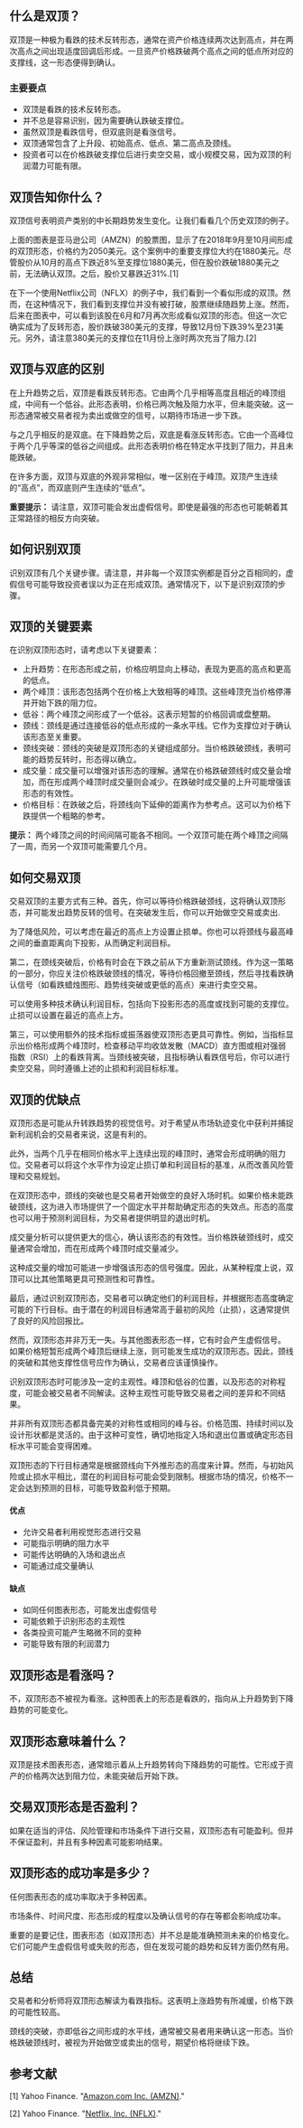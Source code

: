 ## 什么是双顶？

双顶是一种极为看跌的技术反转形态，通常在资产价格连续两次达到高点，并在两次高点之间出现适度回调后形成。一旦资产价格跌破两个高点之间的低点所对应的支撑线，这一形态便得到确认。

### 主要要点

- 双顶是看跌的技术反转形态。
- 并不总是容易识别，因为需要确认跌破支撑位。
- 虽然双顶是看跌信号，但双底则是看涨信号。
- 双顶通常包含了上升段、初始高点、低点、第二高点及颈线。
- 投资者可以在价格跌破支撑位后进行卖空交易，或小规模交易，因为双顶的利润潜力可能有限。

## 双顶告知你什么？

双顶信号表明资产类别的中长期趋势发生变化。让我们看看几个历史双顶的例子。

上面的图表是亚马逊公司（AMZN）的股票图，显示了在2018年9月至10月间形成的双顶形态，价格约为2050美元。这个案例中的重要支撑位大约在1880美元。尽管股价从10月的高点下跌近8%至支撑位1880美元，但在股价跌破1880美元之前，无法确认双顶。之后，股价又暴跌近31%.[1]

在下一个使用Netflix公司（NFLX）的例子中，我们看到一个看似形成的双顶。然而，在这种情况下，我们看到支撑位并没有被打破，股票继续随趋势上涨。然而，后来在图表中，可以看到该股在6月和7月再次形成看似双顶的形态。但这一次它确实成为了反转形态，股价跌破380美元的支撑，导致12月份下跌39%至231美元。另外，请注意380美元的支撑位在11月份上涨时两次充当了阻力.[2]

## 双顶与双底的区别

在上升趋势之后，双顶是看跌反转形态。它由两个几乎相等高度且相近的峰顶组成，中间有一个低谷。此形态表明，价格已两次触及阻力水平，但未能突破。这一形态通常被交易者视为卖出或做空的信号，以期待市场进一步下跌。

与之几乎相反的是双底。在下降趋势之后，双底是看涨反转形态。它由一个高峰位于两个几乎等深的低谷之间组成。此形态表明价格在特定水平找到了阻力，并且未能跌破。

在许多方面，双顶与双底的外观非常相似，唯一区别在于峰顶。双顶产生连续的“高点”，而双底则产生连续的“低点”。

**重要提示：** 请注意，双顶可能会发出虚假信号。即使是最强的形态也可能朝着其正常路径的相反方向突破。

## 如何识别双顶

识别双顶有几个关键步骤。请注意，并非每一个双顶实例都是百分之百相同的，虚假信号可能导致投资者误以为正在形成双顶。通常情况下，以下是识别双顶的步骤。

## 双顶的关键要素

在识别双顶形态时，请考虑以下关键要素：

- 上升趋势：在形态形成之前，价格应明显向上移动，表现为更高的高点和更高的低点。
- 两个峰顶：该形态包括两个在价格上大致相等的峰顶。这些峰顶充当价格停滞并开始下跌的阻力位。
- 低谷：两个峰顶之间形成了一个低谷。这表示短暂的价格回调或盘整期。
- 颈线：颈线是通过连接低谷的低点形成的一条水平线。它作为支撑位对于确认该形态至关重要。
- 颈线突破：颈线的突破是双顶形态的关键组成部分。当价格跌破颈线，表明可能的趋势反转时，形态得以确立。
- 成交量：成交量可以增强对该形态的理解。通常在价格跌破颈线时成交量会增加，而在形成两个峰顶时成交量则会减少。在跌破时成交量的上升可能增强该形态的有效性。
- 价格目标：在跌破之后，将颈线向下延伸的距离作为参考点。这可以为价格下跌提供一个粗略的参考。

**提示：** 两个峰顶之间的时间间隔可能各不相同。一个双顶可能在两个峰顶之间隔了一周，而另一个双顶可能需要几个月。

## 如何交易双顶

交易双顶的主要方式有三种。首先，你可以等待价格跌破颈线，这将确认双顶形态，并可能发出趋势反转的信号。在突破发生后，你可以开始做空交易或卖出.

为了降低风险，可以考虑在最近的高点上方设置止损单。你也可以将颈线与最高峰之间的垂直距离向下投影，从而确定利润目标。

第二，在颈线突破后，价格有时会在下跌之前从下方重新测试颈线。作为这一策略的一部分，你应关注价格跌破颈线的情况，等待价格回撤至颈线，然后寻找看跌确认信号（如看跌蜡烛图形、趋势线突破或更低的高点）来进行卖空交易。

可以使用多种技术确认利润目标，包括向下投影形态的高度或找到可能的支撑位。止损可以设置在最近的高点上方。

第三，可以使用额外的技术指标或振荡器使双顶形态更具可靠性。例如，当指标显示出价格形成两个峰顶时，检查移动平均收敛发散（MACD）直方图或相对强弱指数（RSI）上的看跌背离。当颈线被突破，且指标确认看跌信号后，你可以进行卖空交易，同时遵循上述的止损和利润目标标准。

## 双顶的优缺点

双顶形态是可能从升转跌趋势的视觉信号。对于希望从市场轨迹变化中获利并捕捉新利润机会的交易者来说，这是有利的。

此外，当两个几乎在相同价格水平上连续出现的峰顶时，通常会形成明确的阻力位。交易者可以将这个水平作为设定止损订单和利润目标的基准，从而改善风险管理和交易规划。

在双顶形态中，颈线的突破也是交易者开始做空的良好入场时机。如果价格未能跌破颈线，这为进入市场提供了一个固定水平并帮助确定形态的失效点。形态的高度也可以用于预测利润目标，为交易者提供明显的退出时机。

成交量分析可以提供更大的信心，确认该形态的有效性。当价格跌破颈线时，成交量通常会增加，而在形成两个峰顶时成交量减少。

这种成交量的增加可能进一步增强该形态的信号强度。因此，从某种程度上说，双顶可以比其他策略更具可预测性和可靠性。

最后，通过识别双顶形态，交易者可以确定他们的利润目标，并根据形态高度确定可能的下行目标。由于潜在的利润目标通常高于最初的风险（止损），这通常提供了良好的风险回报比。

然而，双顶形态并非万无一失。与其他图表形态一样，它有时会产生虚假信号。 如果价格短暂形成两个峰顶后继续上涨，则可能发生成功的双顶形态。因此，颈线的突破和其他支撑性信号应作为确认，交易者应该谨慎操作。

识别双顶形态时可能涉及一定的主观性。峰顶和低谷的位置，以及形态的对称程度，可能会被交易者不同解读。这种主观性可能导致交易者之间的差异和不同结果。

并非所有双顶形态都具备完美的对称性或相同的峰与谷。价格范围、持续时间以及设计形状都是灵活的。由于这种可变性，确切地指定入场和退出位置或确定形态目标水平可能会变得困难。

双顶形态的下行目标通常是根据颈线向下外推形态的高度来计算。然而，与初始风险或止损水平相比，潜在的利润目标可能会受到限制。根据市场的情况，价格不一定会达到预测的目标，可能导致盈利低于预期。

#### 优点

- 允许交易者利用视觉形态进行交易
- 可能指示明确的阻力水平
- 可能传达明确的入场和退出点
- 可能通过成交量确认

#### 缺点

- 如同任何图表形态，可能发出虚假信号
- 可能依赖于识别形态的主观性
- 各类投资可能产生略微不同的变种
- 可能导致有限的利润潜力

## 双顶形态是看涨吗？

不，双顶形态不被视为看涨。这种图表上的形态是看跌的，指向从上升趋势到下降趋势的可能变化。

## 双顶形态意味着什么？

双顶是技术图表形态，通常暗示着从上升趋势转向下降趋势的可能性。它形成于资产的价格两次达到阻力位，未能突破后开始下跌。

## 交易双顶形态是否盈利？

如果在适当的评估、风险管理和市场条件下进行交易，双顶形态有可能盈利。但并不保证盈利，并且有多种因素可能影响结果。

## 双顶形态的成功率是多少？

任何图表形态的成功率取决于多种因素。

市场条件、时间尺度、形态形成的程度以及确认信号的存在等都会影响成功率。

重要的是要记住，图表形态（如双顶形态）并不总是能准确预测未来的价格变化。它们可能产生虚假信号或失败的形态，但在发现可能的趋势和反转方面仍然有用。

## 总结

交易者和分析师将双顶形态解读为看跌指标。这表明上涨趋势有所减缓，价格下跌的可能性较高。

颈线的突破，亦即低谷之间形成的水平线，通常被交易者用来确认这一形态。当价格跌破颈线时，被视为开始做空或卖出的信号，期望价格将继续下跌。

## 参考文献

[1] Yahoo Finance. "[Amazon.com Inc. (AMZN)](https://finance.yahoo.com/quote/AMZN/)."

[2] Yahoo Finance. "[Netflix, Inc. (NFLX)](https://finance.yahoo.com/quote/NFLX)."

